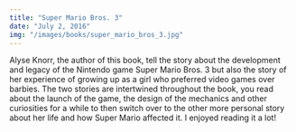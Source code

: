 ```yaml
---
title: "Super Mario Bros. 3"
date: "July 2, 2016"
img: "/images/books/super_mario_bros_3.jpg"
---
```


Alyse Knorr, the author of this book, tell the story about the development and legacy of the Nintendo game Super Mario Bros. 3 but also the story of her experience of growing up as a girl who preferred video games over barbies. The two stories are intertwined throughout the book, you read about the launch of the game, the design of the mechanics and other curiosities for a while to then switch over to the other more personal story about her life and how Super Mario affected it. I enjoyed reading it a lot!